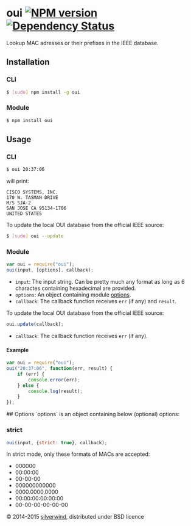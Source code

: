 # oui [![NPM version](https://img.shields.io/npm/v/oui.svg?style=flat)](https://www.npmjs.org/package/oui) [![Dependency Status](http://img.shields.io/david/silverwind/oui.svg?style=flat)](https://david-dm.org/silverwind/oui)

Lookup MAC adresses or their prefixes in the IEEE database.

## Installation
### CLI
```bash
$ [sudo] npm install -g oui
```
### Module
```bash
$ npm install oui
```
## Usage
### CLI
```bash
$ oui 20:37:06
```
will print:
```
CISCO SYSTEMS, INC.
170 W. TASMAN DRIVE
M/S SJA-2
SAN JOSE CA 95134-1706
UNITED STATES
```
To update the local OUI database from the official IEEE source:
```bash
$ [sudo] oui --update
```
### Module
```js
var oui = require("oui");
oui(input, [options], callback);
```
- `input`: The input string. Can be pretty much any format as long as 6 charactes containing hexadecimal are provided.
- `options`: An object containing module [options](#options).
- `callback`: The callback function receives `err` (if any) and `result`.

To update the local OUI database from the official IEEE source:
```js
oui.update(callback);
```
- `callback`: The callback function receives `err` (if any).

#### Example
```js
var oui = require("oui");
oui("20:37:06", function(err, result) {
    if (err) {
        console.error(err);
    } else {
        console.log(result);
    }
});
```

<a name="options" />
## Options
`options` is an object containing below (optional) options:

### strict
```js
oui(input, {strict: true}, callback);
```
In strict mode, only these formats of MACs are accepted:
- 000000
- 00:00:00
- 00-00-00
- 000000000000
- 0000.0000.0000
- 00:00:00:00:00:00
- 00-00-00-00-00-00

© 2014-2015 [silverwind](https://github.com/silverwind), distributed under BSD licence
